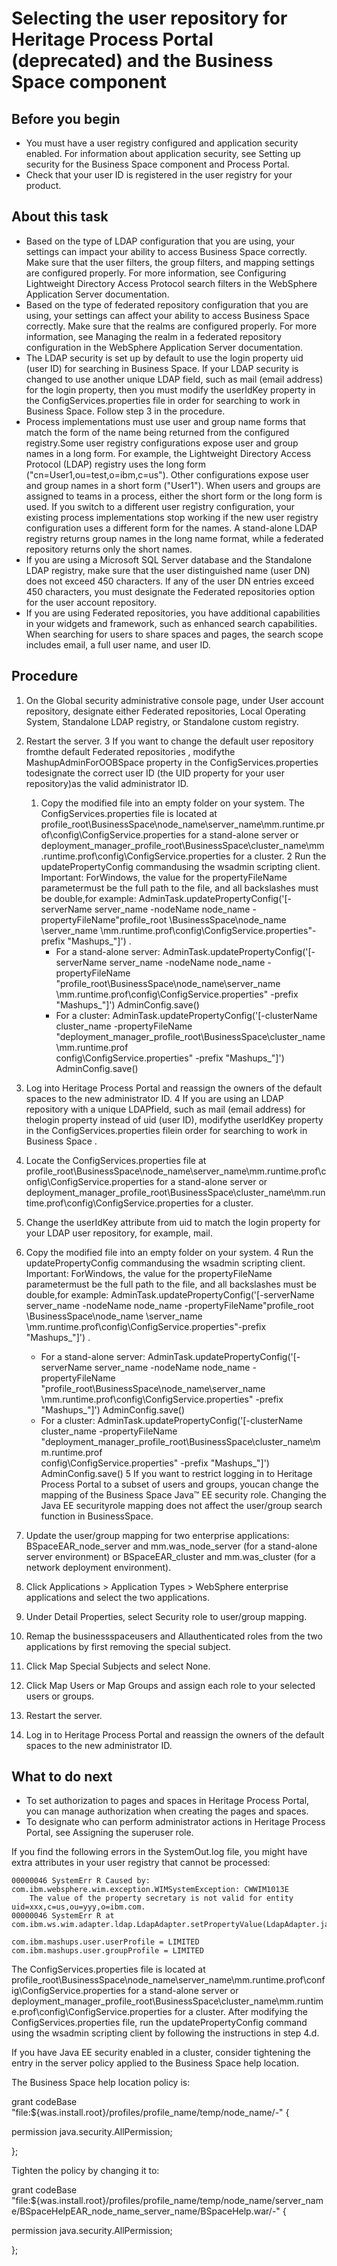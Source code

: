 <!-- image -->

# Selecting the user repository for Heritage Process Portal (deprecated) and the Business Space component

## Before you begin

- You must have a user registry configured and application security enabled. For information about
application security, see Setting up security for the Business Space component and Process Portal.
- Check that your user ID is registered in the user registry for
your product.

## About this task

- Based on the type of LDAP configuration that you are using, your
settings can impact your ability to access Business Space correctly.
Make sure that the user filters, the group filters, and mapping settings
are configured properly. For more information, see Configuring Lightweight Directory Access Protocol
search filters in the WebSphere Application Server documentation.
- Based on the type of federated repository configuration that you
are using, your settings can affect your ability to access Business Space correctly.
Make sure that the realms are configured properly. For more information,
see Managing the realm in a federated repository configuration in
the WebSphere Application Server documentation.
- The LDAP security is set up by default to use the login property uid
(user ID) for searching in Business Space. If your LDAP
security is changed to use another unique LDAP field, such as mail (email
address) for the login property, then you must modify the userIdKey property in the
ConfigServices.properties file in order for searching to work in Business Space. Follow step 3 in the procedure.
- Process implementations must use user and group name forms that
match the form of the name being returned from the configured registry.Some
user registry configurations expose user and group names in a long
form. For example, the Lightweight Directory Access Protocol (LDAP)
registry uses the long form ("cn=User1,ou=test,o=ibm,c=us"). Other
configurations expose user and group names in a short form ("User1").
When
users and groups are assigned to teams in a process, either the short
form or the long form is used. If you switch to a different user registry
configuration, your existing process implementations stop working
if the new user registry configuration uses a different form for the
names. A stand-alone LDAP registry returns group names in the long
name format, while a federated repository returns only the short names.
- If you are using a Microsoft SQL
Server database and the Standalone LDAP registry,
make sure that the user distinguished name (user DN) does not exceed
450 characters. If any of the user DN entries exceed 450 characters,
you must designate the Federated repositories option
for the user account repository.
- If you are using Federated repositories,
you have additional capabilities in your widgets and framework, such
as enhanced search capabilities. When searching for users to share
spaces and pages, the search scope includes email, a full user name,
and user ID.

## Procedure

1. On the Global security administrative
console page, under User account repository,
designate either Federated repositories, Local
Operating System, Standalone LDAP registry,
or Standalone custom registry.
2. Restart the server.
3 If you want to change the default user repository fromthe default Federated repositories , modifythe MashupAdminForOOBSpace property in the ConfigServices.properties todesignate the correct user ID (the UID property for your user repository)as the valid administrator ID.
    1. Copy the modified file into an empty folder on your
system.  The ConfigServices.properties file
is located at profile\_root\BusinessSpace\node\_name\server\_name\mm.runtime.prof\config\ConfigService.properties for
a stand-alone server or deployment\_manager\_profile\_root\BusinessSpace\cluster\_name\mm.runtime.prof\config\ConfigService.properties for
a cluster.
    2 Run the updatePropertyConfig commandusing the wsadmin scripting client. Important: ForWindows, the value for the propertyFileName parametermust be the full path to the file, and all backslashes must be double,for example: AdminTask.updatePropertyConfig('[-serverName server\_name -nodeName node\_name -propertyFileName"profile\_root \\BusinessSpace\\node\_name \\server\_name \\mm.runtime.prof\\config\\ConfigService.properties"-prefix "Mashups\_"]') .
        - For a stand-alone server: 
AdminTask.updatePropertyConfig('[-serverName server\_name -nodeName node\_name 
-propertyFileName "profile\_root\BusinessSpace\node\_name\server\_name
\mm.runtime.prof\config\ConfigService.properties" -prefix "Mashups\_"]')
AdminConfig.save()
        - For a cluster:
AdminTask.updatePropertyConfig('[-clusterName cluster\_name -propertyFileName
 "deployment\_manager\_profile\_root\BusinessSpace\cluster\_name\mm.runtime.prof\
config\ConfigService.properties" -prefix "Mashups\_"]')
AdminConfig.save()
3. Log into Heritage Process Portal and reassign the owners of the default
spaces to the new administrator ID.
4 If you are using an LDAP repository with a unique LDAPfield, such as mail (email address) for thelogin property instead of uid (user ID), modifythe userIdKey property in the ConfigServices.properties filein order for searching to work in Business Space .

1. Locate the ConfigServices.properties file
at profile\_root\BusinessSpace\node\_name\server\_name\mm.runtime.prof\config\ConfigService.properties for
a stand-alone server or deployment\_manager\_profile\_root\BusinessSpace\cluster\_name\mm.runtime.prof\config\ConfigService.properties for
a cluster.
2. Change the userIdKey attribute from uid to
match the login property for your LDAP user repository, for example, mail.
3. Copy the modified file into an empty folder on your
system.
4 Run the updatePropertyConfig commandusing the wsadmin scripting client. Important: ForWindows, the value for the propertyFileName parametermust be the full path to the file, and all backslashes must be double,for example: AdminTask.updatePropertyConfig('[-serverName server\_name -nodeName node\_name -propertyFileName"profile\_root \\BusinessSpace\\node\_name \\server\_name \\mm.runtime.prof\\config\\ConfigService.properties"-prefix "Mashups\_"]') .
    - For a stand-alone server: 
AdminTask.updatePropertyConfig('[-serverName server\_name -nodeName node\_name 
-propertyFileName "profile\_root\BusinessSpace\node\_name\server\_name
\mm.runtime.prof\config\ConfigService.properties" -prefix "Mashups\_"]')
AdminConfig.save()
    - For a cluster:
AdminTask.updatePropertyConfig('[-clusterName cluster\_name -propertyFileName
 "deployment\_manager\_profile\_root\BusinessSpace\cluster\_name\mm.runtime.prof\
config\ConfigService.properties" -prefix "Mashups\_"]')
AdminConfig.save()
5 If you want to restrict logging in to Heritage Process Portal to a subset of users and groups, youcan change the mapping of the Business Space Java™ EE security role. Changing the Java EE securityrole mapping does not affect the user/group search function in BusinessSpace.

1. Update the user/group mapping for two
enterprise applications: BSpaceEAR\_node\_server and mm.was\_node\_server (for
a stand-alone server environment) or BSpaceEAR\_cluster and mm.was\_cluster (for
a network deployment environment).
2. Click Applications > Application Types > WebSphere enterprise
applications and select the two applications.
3. Under Detail Properties, select  Security role to user/group mapping.
4. Remap the businessspaceusers and Allauthenticated roles
from the two applications by first removing the special subject.
5. Click Map Special Subjects and
select None.
6. Click Map Users or Map
Groups and assign each role to your selected users or
groups.
6. Restart the server.
7. Log in to Heritage Process Portal and reassign the owners of the default
spaces to the new administrator ID.

## What to do next

- To set authorization to pages and spaces in Heritage Process Portal, you can manage authorization when creating
the pages and spaces.
- To designate who can perform administrator actions in Heritage Process Portal, see Assigning the superuser role.

If you find the following errors in the SystemOut.log file,
you might have extra attributes in your user registry that cannot
be processed:

```
00000046 SystemErr R Caused by: com.ibm.websphere.wim.exception.WIMSystemException: CWWIM1013E  
    The value of the property secretary is not valid for entity uid=xxx,c=us,ou=yyy,o=ibm.com. 
00000046 SystemErr R at com.ibm.ws.wim.adapter.ldap.LdapAdapter.setPropertyValue(LdapAdapter.java:3338)
```

```
com.ibm.mashups.user.userProfile = LIMITED
com.ibm.mashups.user.groupProfile = LIMITED
```

The ConfigServices.properties file
is located at profile\_root\BusinessSpace\node\_name\server\_name\mm.runtime.prof\config\ConfigService.properties for
a stand-alone server or deployment\_manager\_profile\_root\BusinessSpace\cluster\_name\mm.runtime.prof\config\ConfigService.properties for
a cluster. After modifying the ConfigServices.properties file,
run the updatePropertyConfig command using the
wsadmin scripting client by following the instructions in step 4.d.

If
you have Java EE security enabled
in a cluster, consider tightening the entry in the server policy applied
to the Business Space help location.

The Business Space help
location policy is:

grant codeBase     "file:${was.install.root}/profiles/profile\_name/temp/node\_name/-"
{

permission java.security.AllPermission;

};

Tighten
the policy by changing it to:

grant codeBase     "file:${was.install.root}/profiles/profile\_name/temp/node\_name/server\_name/BSpaceHelpEAR\_node\_name\_server\_name/BSpaceHelp.war/-"
{

permission java.security.AllPermission;

};